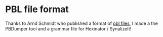 PBL file format
=

Thanks to Arnd Schmidt who published a format of [pbl files](http://www.dwox.com/PBL_File_Format.txt), I made a the PBDumper tool and a grammar file for Hexinator / SynalizeIt!